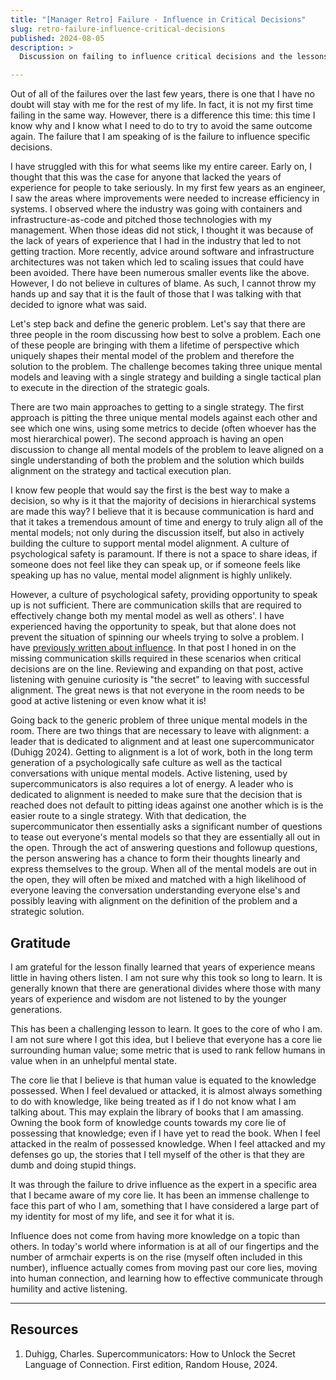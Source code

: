 ```yaml
---
title: "[Manager Retro] Failure - Influence in Critical Decisions"
slug: retro-failure-influence-critical-decisions
published: 2024-08-05
description: >
  Discussion on failing to influence critical decisions and the lessons learned.

---
```


Out of all of the failures over the last few years, there is one that I have no doubt will stay with
me for the rest of my life. In fact, it is not my first time failing in the same way. However, there
is a difference this time: this time I know why and I know what I need to do to try to avoid the
same outcome again. The failure that I am speaking of is the failure to influence specific
decisions.

I have struggled with this for what seems like my entire career. Early on, I thought that this was
the case for anyone that lacked the years of experience for people to take seriously. In my first
few years as an engineer, I saw the areas where improvements were needed to increase efficiency in
systems. I observed where the industry was going with containers and infrastructure-as-code and
pitched those technologies with my management. When those ideas did not stick, I thought it was
because of the lack of years of experience that I had in the industry that led to not getting
traction. More recently, advice around software and infrastructure architectures was not taken which
led to scaling issues that could have been avoided. There have been numerous smaller events like the
above. However, I do not believe in cultures of blame. As such, I cannot throw my hands up and say that it
is the fault of those that I was talking with that decided to ignore what was said. 

Let's step back and define the generic problem. Let's say that there are three people in the room
discussing how best to solve a problem. Each one of these people are bringing with them a lifetime
of perspective which uniquely shapes their mental model of the problem and therefore the solution to
the problem. The challenge becomes taking three unique mental models and leaving with a single
strategy and building a single tactical plan to execute in the direction of the strategic goals.

There are two main approaches to getting to a single strategy. The first approach is pitting the
three unique mental models against each other and see which one wins, using some metrics to decide
(often whoever has the most hierarchical power). The second approach is having an open discussion to
change all mental models of the problem to leave aligned on a single understanding of both the
problem and the solution which builds alignment on the strategy and tactical execution plan.

I know few people that would say the first is the best way to make a decision, so why is it that the
majority of decisions in hierarchical systems are made this way? I believe that it is because
communication is hard and that it takes a tremendous amount of time and energy to truly align all of
the mental models; not only during the discussion itself, but also in actively building the culture
to support mental model alignment. A culture of psychological safety is paramount. If there is not a
space to share ideas, if someone does not feel like they can speak up, or if someone feels like
speaking up has no value, mental model alignment is highly unlikely.

However, a culture of psychological safety, providing opportunity to speak up is not sufficient.
There are communication skills that are required to effectively change both my mental model as well
as others'. I have experienced having the opportunity to speak, but that alone does not prevent the
situation of spinning our wheels trying to solve a problem. I have 
[previously written about influence](/posts/understanding-and-influence). In that post I
honed in on the missing communication skills required in these scenarios when critical decisions are
on the line. Reviewing and expanding on that post, active listening with genuine curiosity is "the
secret" to leaving with successful alignment. The great news is that not everyone in the room needs
to be good at active listening or even know what it is!

Going back to the generic problem of three unique mental models in the room. There are two things
that are necessary to leave with alignment: a leader that is dedicated to alignment and at least one
supercommunicator (Duhigg 2024). Getting to alignment is a lot of work, both in the long term generation
of a psychologically safe culture as well as the tactical conversations with unique mental models.
Active listening, used by supercommunicators is also requires a lot of energy. A leader who is
dedicated to alignment is needed to make sure that the decision that is reached does not default to
pitting ideas against one another which is is the easier route to a single strategy. With that
dedication, the supercommunicator then essentially asks a significant number of questions to tease
out everyone's mental models so that they are essentially all out in the open. Through the act of
answering questions and followup questions, the person answering has a chance to form their thoughts
linearly and express themselves to the group. When all of the mental models are out in the open,
they will often be mixed and matched with a high likelihood of everyone leaving the conversation
understanding everyone else's and possibly leaving with alignment on the definition of the problem
and a strategic solution.


## Gratitude

I am grateful for the lesson finally learned that years of experience means little in having others
listen. I am not sure why this took so long to learn. It is generally known that there are
generational divides where those with many years of experience and wisdom are not listened to by the
younger generations.

This has been a challenging lesson to learn. It goes to the core of who I am. I am not sure where I
got this idea, but I believe that everyone has a core lie surrounding human value; some metric that
is used to rank fellow humans in value when in an unhelpful mental state. 

The core lie that I believe is that human value is equated to the knowledge possessed. When I feel
devalued or attacked, it is almost always something to do with knowledge, like being treated as if I
do not know what I am talking about. This may explain the library of books that I am amassing.
Owning the book form of knowledge counts towards my core lie of possessing that knowledge; even if I
have yet to read the book. When I feel attacked in the realm of possessed knowledge. When I feel
attacked and my defenses go up, the stories that I tell myself of the other is that they are dumb
and doing stupid things. 

It was through the failure to drive influence as the expert in a specific area that I became aware
of my core lie. It has been an immense challenge to face this part of who I am, something that I
have considered a large part of my identity for most of my life, and see it for what it is.

Influence does not come from having more knowledge on a topic than others. In today's world where
information is at all of our fingertips and the number of armchair experts is on the rise (myself
often included in this number), influence actually comes from moving past our core lies, moving into
human connection, and learning how to effective communicate through humility and active listening.

---

## Resources

1. Duhigg, Charles. Supercommunicators: How to Unlock the Secret Language of Connection. First edition, Random House, 2024.



